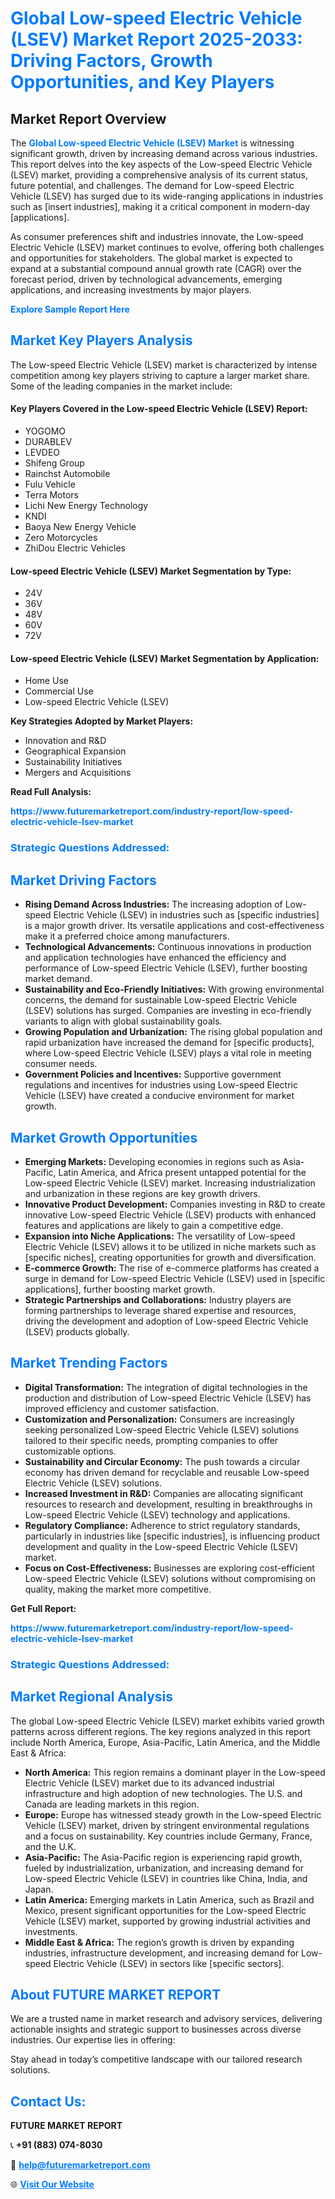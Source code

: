 <h1 style="color: #007BFF;">Global Low-speed Electric Vehicle (LSEV) Market Report 2025-2033: Driving Factors, Growth Opportunities, and Key Players</h1>

<section id="overview">
<h2>Market Report Overview</h2>
<p>The <a href="https://www.futuremarketreport.com/industry-report/low-speed-electric-vehicle-lsev-market" style="color: #007BFF; text-decoration: none;"><strong>Global Low-speed Electric Vehicle (LSEV) Market</strong></a> is witnessing significant growth, driven by increasing demand across various industries. This report delves into the key aspects of the Low-speed Electric Vehicle (LSEV) market, providing a comprehensive analysis of its current status, future potential, and challenges. The demand for Low-speed Electric Vehicle (LSEV) has surged due to its wide-ranging applications in industries such as [insert industries], making it a critical component in modern-day [applications].</p>
<p>As consumer preferences shift and industries innovate, the Low-speed Electric Vehicle (LSEV) market continues to evolve, offering both challenges and opportunities for stakeholders. The global market is expected to expand at a substantial compound annual growth rate (CAGR) over the forecast period, driven by technological advancements, emerging applications, and increasing investments by major players.</p>
</section>

<section id="overview">
<p><a href="https://www.futuremarketreport.com/request-sample/reportId=125930" style="color: #007BFF; text-decoration: none;"><strong>Explore Sample Report Here</strong></a></p>
</section>

<section id="key-players">
<h2 style="color: #007BFF;">Market Key Players Analysis</h2>
<p>The Low-speed Electric Vehicle (LSEV) market is characterized by intense competition among key players striving to capture a larger market share. Some of the leading companies in the market include:</p>
<h4>Key Players Covered in the Low-speed Electric Vehicle (LSEV) Report:</h4>
<ul><li>YOGOMO</li><li>DURABLEV</li><li>LEVDEO</li><li>Shifeng Group</li><li>Rainchst Automobile</li><li>Fulu Vehicle</li><li>Terra Motors</li><li>Lichi New Energy Technology</li><li>KNDI</li><li>Baoya New Energy Vehicle</li><li>Zero Motorcycles</li><li>ZhiDou Electric Vehicles</li></ul>
<h4>Low-speed Electric Vehicle (LSEV) Market Segmentation by Type:</h4>
<ul><li>24V</li><li>36V</li><li>48V</li><li>60V</li><li>72V</li></ul>

<h4>Low-speed Electric Vehicle (LSEV) Market Segmentation by Application:</h4>
<ul><li>Home Use</li><li>Commercial Use</li><li>Low-speed Electric Vehicle (LSEV)</li></ul>
<p><strong>Key Strategies Adopted by Market Players:</strong></p>
<ul>
<li>Innovation and R&D</li>
<li>Geographical Expansion</li>
<li>Sustainability Initiatives</li>
<li>Mergers and Acquisitions</li>
</ul>
</section>

<section>
<p><strong>Read Full Analysis: </strong></p><a href="https://www.futuremarketreport.com/industry-report/low-speed-electric-vehicle-lsev-market" style="color: #007BFF; text-decoration: none;"><strong>https://www.futuremarketreport.com/industry-report/low-speed-electric-vehicle-lsev-market</strong></a>
<h3 style="color: #007BFF;">Strategic Questions Addressed:</h3>
</section>

<section id="driving-factors">
<h2 style="color: #007BFF;">Market Driving Factors</h2>
<ul>
<li><strong>Rising Demand Across Industries:</strong> The increasing adoption of Low-speed Electric Vehicle (LSEV) in industries such as [specific industries] is a major growth driver. Its versatile applications and cost-effectiveness make it a preferred choice among manufacturers.</li>
<li><strong>Technological Advancements:</strong> Continuous innovations in production and application technologies have enhanced the efficiency and performance of Low-speed Electric Vehicle (LSEV), further boosting market demand.</li>
<li><strong>Sustainability and Eco-Friendly Initiatives:</strong> With growing environmental concerns, the demand for sustainable Low-speed Electric Vehicle (LSEV) solutions has surged. Companies are investing in eco-friendly variants to align with global sustainability goals.</li>
<li><strong>Growing Population and Urbanization:</strong> The rising global population and rapid urbanization have increased the demand for [specific products], where Low-speed Electric Vehicle (LSEV) plays a vital role in meeting consumer needs.</li>
<li><strong>Government Policies and Incentives:</strong> Supportive government regulations and incentives for industries using Low-speed Electric Vehicle (LSEV) have created a conducive environment for market growth.</li>
</ul>
</section>

<section id="growth-opportunities">
<h2 style="color: #007BFF;">Market Growth Opportunities</h2>
<ul>
<li><strong>Emerging Markets:</strong> Developing economies in regions such as Asia-Pacific, Latin America, and Africa present untapped potential for the Low-speed Electric Vehicle (LSEV) market. Increasing industrialization and urbanization in these regions are key growth drivers.</li>
<li><strong>Innovative Product Development:</strong> Companies investing in R&D to create innovative Low-speed Electric Vehicle (LSEV) products with enhanced features and applications are likely to gain a competitive edge.</li>
<li><strong>Expansion into Niche Applications:</strong> The versatility of Low-speed Electric Vehicle (LSEV) allows it to be utilized in niche markets such as [specific niches], creating opportunities for growth and diversification.</li>
<li><strong>E-commerce Growth:</strong> The rise of e-commerce platforms has created a surge in demand for Low-speed Electric Vehicle (LSEV) used in [specific applications], further boosting market growth.</li>
<li><strong>Strategic Partnerships and Collaborations:</strong> Industry players are forming partnerships to leverage shared expertise and resources, driving the development and adoption of Low-speed Electric Vehicle (LSEV) products globally.</li>
</ul>
</section>

<section id="trending-factors">
<h2 style="color: #007BFF;">Market Trending Factors</h2>
<ul>
<li><strong>Digital Transformation:</strong> The integration of digital technologies in the production and distribution of Low-speed Electric Vehicle (LSEV) has improved efficiency and customer satisfaction.</li>
<li><strong>Customization and Personalization:</strong> Consumers are increasingly seeking personalized Low-speed Electric Vehicle (LSEV) solutions tailored to their specific needs, prompting companies to offer customizable options.</li>
<li><strong>Sustainability and Circular Economy:</strong> The push towards a circular economy has driven demand for recyclable and reusable Low-speed Electric Vehicle (LSEV) solutions.</li>
<li><strong>Increased Investment in R&D:</strong> Companies are allocating significant resources to research and development, resulting in breakthroughs in Low-speed Electric Vehicle (LSEV) technology and applications.</li>
<li><strong>Regulatory Compliance:</strong> Adherence to strict regulatory standards, particularly in industries like [specific industries], is influencing product development and quality in the Low-speed Electric Vehicle (LSEV) market.</li>
<li><strong>Focus on Cost-Effectiveness:</strong> Businesses are exploring cost-efficient Low-speed Electric Vehicle (LSEV) solutions without compromising on quality, making the market more competitive.</li>
</ul>
</section>

<section>
<p><strong>Get Full Report: </strong></p><a href="https://www.futuremarketreport.com/industry-report/low-speed-electric-vehicle-lsev-market" style="color: #007BFF; text-decoration: none;"><strong>https://www.futuremarketreport.com/industry-report/low-speed-electric-vehicle-lsev-market</strong></a>
<h3 style="color: #007BFF;">Strategic Questions Addressed:</h3>
</section>


<section id="regional-analysis">
<h2 style="color: #007BFF;">Market Regional Analysis</h2>
<p>The global Low-speed Electric Vehicle (LSEV) market exhibits varied growth patterns across different regions. The key regions analyzed in this report include North America, Europe, Asia-Pacific, Latin America, and the Middle East & Africa:</p>
<ul>
<li><strong>North America:</strong> This region remains a dominant player in the Low-speed Electric Vehicle (LSEV) market due to its advanced industrial infrastructure and high adoption of new technologies. The U.S. and Canada are leading markets in this region.</li>
<li><strong>Europe:</strong> Europe has witnessed steady growth in the Low-speed Electric Vehicle (LSEV) market, driven by stringent environmental regulations and a focus on sustainability. Key countries include Germany, France, and the U.K.</li>
<li><strong>Asia-Pacific:</strong> The Asia-Pacific region is experiencing rapid growth, fueled by industrialization, urbanization, and increasing demand for Low-speed Electric Vehicle (LSEV) in countries like China, India, and Japan.</li>
<li><strong>Latin America:</strong> Emerging markets in Latin America, such as Brazil and Mexico, present significant opportunities for the Low-speed Electric Vehicle (LSEV) market, supported by growing industrial activities and investments.</li>
<li><strong>Middle East & Africa:</strong> The region’s growth is driven by expanding industries, infrastructure development, and increasing demand for Low-speed Electric Vehicle (LSEV) in sectors like [specific sectors].</li>
</ul>
</section>

<footer>
<h2 style="color: #007BFF;">About FUTURE MARKET REPORT</h2>
<p>We are a trusted name in market research and advisory services, delivering actionable insights and strategic support to businesses across diverse industries. Our expertise lies in offering:</p>

<p>Stay ahead in today’s competitive landscape with our tailored research solutions.</p>

<h2 style="color: #007BFF;">Contact Us:</h2>
<p><strong>FUTURE MARKET REPORT</strong></p>
<p>📞 <strong>+91 (883) 074-8030</strong></p>
<p>📧 <strong><a href="mailto:help@futuremarketreport.com" style="color: #007BFF;">help@futuremarketreport.com</a></strong></p>
<p>🌐 <strong><a href="https://www.futuremarketreport.com/" style="color: #007BFF;">Visit Our Website</a></strong></p>
</footer>